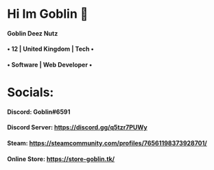 
# Hi Im Goblin 👋
#### Goblin Deez Nutz

####    • 12 | United Kingdom | Tech • 
####    • Software | Web Developer   •

# Socials:

#### Discord: Goblin#6591
#### Discord Server: https://discord.gg/q5tzr7PUWy
#### Steam: https://steamcommunity.com/profiles/76561198373928701/
#### Online Store: https://store-goblin.tk/
